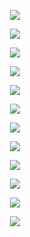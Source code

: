<p align="center"> <img src= all_NTK_figs/DLGN(n_h_l=5,n_n=128,Run=1,Epoch=00000,step=000,Learned,train_loss=2.305,train_acc=7.12,test_loss=[2.306, 2.337, 2.274],test_acc=[6.75, 0.0, 13.5],YKYs = 1.00E+0 ).png /> </p>
<p align="center"> <img src= all_NTK_figs/DLGN(n_h_l=5,n_n=128,Run=1,Epoch=00001,step=1124,Learned,train_loss=0.925,train_acc=65.81,test_loss=[0.965, 0.563, 1.367],test_acc=[64.84, 82.88, 46.8],YKYs = 2.80E+0 ).png /> </p>
<p align="center"> <img src= all_NTK_figs/DLGN(n_h_l=5,n_n=128,Run=1,Epoch=00001,step=1686,Learned,train_loss=0.834,train_acc=68.41,test_loss=[0.884, 0.544, 1.223],test_acc=[67.1, 83.64, 50.56],YKYs = 3.57E+0 ).png /> </p>
<p align="center"> <img src= all_NTK_figs/DLGN(n_h_l=5,n_n=128,Run=1,Epoch=00001,step=562,Learned,train_loss=0.969,train_acc=64.3,test_loss=[0.999, 0.657, 1.342],test_acc=[63.29, 80.82, 45.76],YKYs = 2.81E+0 ).png /> </p>
<p align="center"> <img src= all_NTK_figs/DLGN(n_h_l=5,n_n=128,Run=1,Epoch=00010,step=1875,Learned,train_loss=0.48,train_acc=81.58,test_loss=[0.653, 0.394, 0.912],test_acc=[76.19, 87.36, 65.02],YKYs = 3.25E+0 ).png /> </p>
<p align="center"> <img src= all_NTK_figs/DLGN(n_h_l=5,n_n=128,Run=1,Epoch=00020,step=1875,Learned,train_loss=0.353,train_acc=86.58,test_loss=[0.71, 0.496, 0.925],test_acc=[76.23, 85.1, 67.36],YKYs = 2.53E+0 ).png /> </p>
<p align="center"> <img src= all_NTK_figs/DLGN(n_h_l=5,n_n=128,Run=2,Epoch=00000,step=000,Learned,train_loss=2.305,train_acc=10.0,test_loss=[2.305, 2.3, 2.311],test_acc=[10.0, 20.0, 0.0],YKYs = 1.00E+0 ).png /> </p>
<p align="center"> <img src= all_NTK_figs/DLGN(n_h_l=5,n_n=128,Run=2,Epoch=00001,step=1124,Learned,train_loss=0.933,train_acc=65.08,test_loss=[0.978, 0.573, 1.382],test_acc=[64.07, 81.8, 46.34],YKYs = 2.70E+0 ).png /> </p>
<p align="center"> <img src= all_NTK_figs/DLGN(n_h_l=5,n_n=128,Run=2,Epoch=00001,step=1686,Learned,train_loss=0.817,train_acc=69.57,test_loss=[0.849, 0.501, 1.196],test_acc=[68.72, 85.42, 52.02],YKYs = 2.87E+0 ).png /> </p>
<p align="center"> <img src= all_NTK_figs/DLGN(n_h_l=5,n_n=128,Run=2,Epoch=00001,step=562,Learned,train_loss=0.979,train_acc=63.61,test_loss=[1.007, 0.631, 1.384],test_acc=[63.33, 82.38, 44.28],YKYs = 2.80E+0 ).png /> </p>
<p align="center"> <img src= all_NTK_figs/DLGN(n_h_l=5,n_n=128,Run=2,Epoch=00010,step=1875,Learned,train_loss=0.536,train_acc=79.34,test_loss=[0.695, 0.348, 1.043],test_acc=[75.4, 88.94, 61.86],YKYs = 2.82E+0 ).png /> </p>
<p align="center"> <img src= all_NTK_figs/DLGN(n_h_l=5,n_n=128,Run=2,Epoch=00020,step=1875,Learned,train_loss=0.353,train_acc=85.96,test_loss=[0.725, 0.446, 1.003],test_acc=[76.51, 87.08, 65.94],YKYs = 2.57E+0 ).png /> </p>
